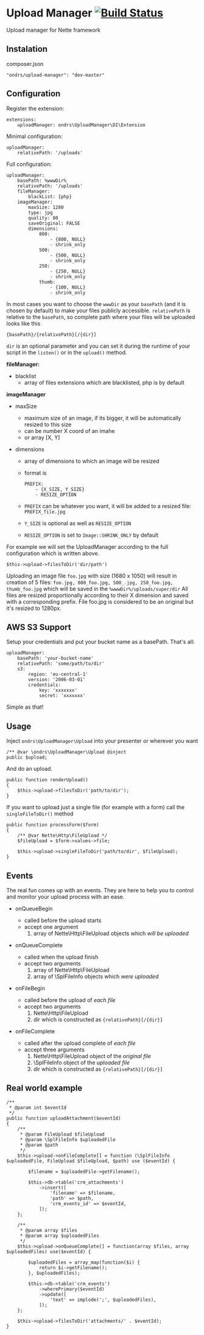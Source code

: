Upload Manager [![Build Status](https://travis-ci.org/ondrs/upload-manager.svg?branch=master)](https://travis-ci.org/ondrs/upload-manager)
==============

Upload manager for Nette framework

Instalation
-----

composer.json

    "ondrs/upload-manager": "dev-master"

Configuration
-----

Register the extension:

    extensions:
        uploadManager: ondrs\UploadManager\DI\Extension

Minimal configuration:

    uploadManager:
        relativePath: '/uploads'

Full configuration:

    uploadManager:
        basePath: %wwwDir%
        relativePath: '/uploads'
        fileManager:
            blackList: {php}
        imageManager:
            maxSize: 1280
            type: jpg
            quality: 80
            saveOriginal: FALSE
            dimensions:
                800:
                    - {800, NULL}
                    - shrink_only
                500:
                    - {500, NULL}
                    - shrink_only
                250:
                    - {250, NULL}
                    - shrink_only
                thumb:
                    - {100, NULL}
                    - shrink_only

In most cases you want to choose the `wwwDir` as your `basePath` (and it is chosen by default) to make your files publicly accessible.
`relativePath` is relative to the `basePath`, so complete path where your files will be uploaded looks like this

    {basePath}/{relativePath}[/{dir}]

`dir` is an optional parameter and you can set it during the runtime of your script in the `listen()` or in the `upload()` method.

**fileManager:**
- blacklist
  - array of files extensions which are blacklisted, php is by default

**imageManager**
- maxSize
  - maximum size of an image, if its bigger, it will be automatically resized to this size
  - can be number X coord of an imahe
  - or array [X, Y]

- dimensions
  - array of dimensions to which an image will be resized
  - format is
    ```
    PREFIX:
        - {X_SIZE, Y_SIZE}
        - RESIZE_OPTION
    ```

  - `PREFIX` can be whatever you want, it will be added to a resized file: `PREFIX_file.jpg`
  - `Y_SIZE` is optional as well as `RESIZE_OPTION`
  - `RESIZE_OPTION` is set to `Image::SHRINK_ONLY` by default

For example we will set the UploadManager according to the full configuration which is written above.

    $this->upload->filesToDir('dir/path')

Uploading an image file `foo.jpg` with size (1680 x 1050) will result in creation of 5 files: `foo.jpg, 800_foo.jpg, 500_.jpg, 250_foo.jpg, thumb_foo.jpg`
which will be saved in the `%wwwDir%/uploads/super/dir`
All files are resized proportionally according to their X dimension and saved with a corresponding prefix.
File foo.jpg is considered to be an original but it's resized to 1280px.


AWS S3 Support
-----

Setup your credentials and put your bucket name as a basePath. That's all: 

    uploadManager:
        basePath: 'your-bucket-name'
        relativePath: 'some/path/to/dir'
        s3:
            region: 'eu-central-1'
            version: '2006-03-01'
            credentials:
                key: 'xxxxxxx'
                secret: 'xxxxxxx'

Simple as that!

Usage
-----

Inject `ondrs\UploadManager\Upload` into your presenter or wherever you want

    /** @var \ondrs\UploadManager\Upload @inject
    public $upload;

And do an upload.

    public function renderUpload()
    {
        $this->upload->filesToDir('path/to/dir');
    }

If you want to upload just a single file (for example with a form) call the `singleFileToDir()` method

    public function processForm($form)
    {
        /** @var Nette\Http\FileUpload */
        $fileUpload = $form->values->file;

        $this->upload->singleFileToDir('path/to/dir', $fileUpload);
    }


Events
-----

The real fun comes up with an events. They are here to help you to control and monitor your upload process with an ease.

- onQueueBegin
  - called before the upload starts
  - accept one argument
    1. array of Nette\Http\FileUpload objects which *will be uploaded*

- onQueueComplete
  - called when the upload finish
  - accept two arguments
    1. array of Nette\Http\FileUpload
    2. array of \SplFileInfo objects which *were uploaded*

- onFileBegin
  - called before the upload of *each file*
  - accept two arguments
    1. Nette\Http\FileUpload
    2. dir which is constructed as `{relativePath}[/{dir}]`

- onFileComplete
  - called after the upload complete of *each file*
  - accept three arguments
    1. Nette\Http\FileUpload object of the *original file*
    2. \SplFileInfo object of the *uploaded file*
    3. dir which is constructed as `{relativePath}[/{dir}]`


Real world example
-----

    /**
     * @param int $eventId
     */
    public function uploadAttachment($eventId)
    {
        /**
         * @param FileUpload $fileUpload
         * @param \SplFileInfo $uploadedFile
         * @param $path
         */
        $this->upload->onFileComplete[] = function (\SplFileInfo $uploadedFile, FileUpload $fileUpload, $path) use ($eventId) {

            $filename = $uploadedFile->getFilename();

            $this->db->table('crm_attachments')
                ->insert([
                    'filename' => $filename,
                    'path' => $path,
                    'crm_events_id' => $eventId,
                ]);
        };

        /**
         * @param array $files
         * @param array $uploadedFiles
         */
        $this->upload->onQueueComplete[] = function(array $files, array $uploadedFiles) use($eventId) {

            $uploadedFiles = array_map(function($i) {
                return $i->getFilename();
            }, $uploadedFiles);

            $this->db->table('crm_events')
                ->wherePrimary($eventId)
                ->update([
                    'text' => implode(';', $uploadedFiles),
                ]);
        };

        $this->upload->filesToDir('attachments/' . $eventId);
    }
